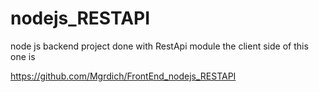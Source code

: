 # nodejs_RESTAPI
node js backend project done with RestApi module  the client side of this one is

https://github.com/Mgrdich/FrontEnd_nodejs_RESTAPI

